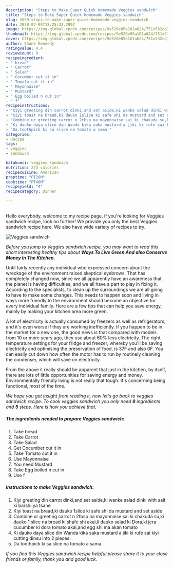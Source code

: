 ```yaml
---
description: "Steps to Make Super Quick Homemade Veggies sandwich"
title: "Steps to Make Super Quick Homemade Veggies sandwich"
slug: 2059-steps-to-make-super-quick-homemade-veggies-sandwich
date: 2020-07-05T18:25:33.299Z
image: https://img-global.cpcdn.com/recipes/9e520e85a101a624/751x532cq70/veggies-sandwich-recipe-main-photo.jpg
thumbnail: https://img-global.cpcdn.com/recipes/9e520e85a101a624/751x532cq70/veggies-sandwich-recipe-main-photo.jpg
cover: https://img-global.cpcdn.com/recipes/9e520e85a101a624/751x532cq70/veggies-sandwich-recipe-main-photo.jpg
author: Shane Kennedy
ratingvalue: 4.4
reviewcount: 9
recipeingredient:
- " bread"
- " Carrot"
- " Salad"
- " Cocumber cut it in"
- " Tomato cut it in"
- " Mayonnaise"
- " Mustard"
- " Egg boiled n cut in"
- " f"
recipeinstructions:
- "Kiyi greeting din carrot dinki,and set aside,ki wanke salad dinki with salt ki barshi ya tsane"
- "Kiyi toast na bread,ki dauko 1slice ki safe shi da mustard and set aside"
- "Combine ur greeting carrot n 2tbsp na mayonnaise sai ki chakuda su,ki dauko 1 slice na bread ki shafe shi akai,li dauko salad ki Dora,ki jera cucumber ki dora tomato akai,and egg shi ma akan tomato"
- "Ki dauko daya slice din Wanda kika saka mustard a jiki ki rufe sai kiyi cutting dinsu into 2 pieces."
- "Da toothpick ki sa slice na tomato a sama."
categories:
- Recipe
tags:
- veggies
- sandwich

katakunci: veggies sandwich 
nutrition: 273 calories
recipecuisine: American
preptime: "PT26M"
cooktime: "PT46M"
recipeyield: "4"
recipecategory: Dinner

---
```

<br>
Hello everybody, welcome to my recipe page, if you're looking for Veggies sandwich recipe, look no further! We provide you only the best Veggies sandwich recipe here. We also have wide variety of recipes to try.
<br>


![Veggies sandwich](https://img-global.cpcdn.com/recipes/9e520e85a101a624/751x532cq70/veggies-sandwich-recipe-main-photo.jpg)

<i>Before you jump to Veggies sandwich recipe, you may want to read this short interesting healthy tips about 
<strong>Ways To Live Green And also Conserve Money In The Kitchen</strong>.</i>
</br>

Until fairly recently any individual who expressed concern about the wreckage of the environment raised skeptical eyebrows. That has completely changed now, since we all apparently have an awareness that the planet is having difficulties, and we all have a part to play in fixing it. According to the specialists, to clean up the surroundings we are all going to have to make some changes. This needs to happen soon and living in ways more friendly to the environment should become an objective for every individual family. Here are a few tips that can help you save energy, mainly by making your kitchen area more green.

A lot of electricity is actually consumed by freezers as well as refrigerators, and it's even worse if they are working inefficiently. If you happen to be in the market for a new one, the good news is that compared with models from 10 or more years ago, they use about 60% less electricity. The right temperature settings for your fridge and freezer, whereby you'll be saving electricity and optimising the preservation of food, is 37F and also 0F. You can easily cut down how often the motor has to run by routinely cleaning the condenser, which will save on electricity.

From the above it really should be apparent that just in the kitchen, by itself, there are lots of little opportunities for saving energy and money. Environmentally friendly living is not really that tough. It's concerning being functional, most of the time.


<i>We hope you got insight from reading it, now let's go back to veggies sandwich recipe. To cook veggies sandwich you only need <strong>9</strong> ingredients and <strong>5</strong> steps. Here is how you achieve that.
</i>

##### The ingredients needed to prepare Veggies sandwich:

1. Take  bread
1. Take  Carrot
1. Take  Salad
1. Get  Cocumber cut it in
1. Take  Tomato cut it in
1. Use  Mayonnaise
1. You need  Mustard
1. Take  Egg boiled n cut in
1. Use  f


##### Instructions to make Veggies sandwich:

1. Kiyi greeting din carrot dinki,and set aside,ki wanke salad dinki with salt ki barshi ya tsane
1. Kiyi toast na bread,ki dauko 1slice ki safe shi da mustard and set aside
1. Combine ur greeting carrot n 2tbsp na mayonnaise sai ki chakuda su,ki dauko 1 slice na bread ki shafe shi akai,li dauko salad ki Dora,ki jera cucumber ki dora tomato akai,and egg shi ma akan tomato
1. Ki dauko daya slice din Wanda kika saka mustard a jiki ki rufe sai kiyi cutting dinsu into 2 pieces.
1. Da toothpick ki sa slice na tomato a sama.


<i>If you find this Veggies sandwich recipe helpful please share it to your close friends or family, thank you and good luck.</i>
